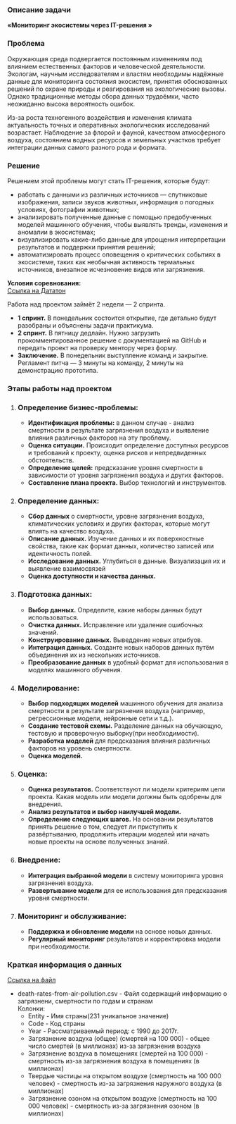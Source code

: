  ### Описание задачи  
**«Мониторинг экосистемы через IT-решения   »** 

### Проблема  
Окружающая среда подвергается постоянным изменениям под влиянием естественных факторов и человеческой деятельности. Экологам, научным исследователям и властям необходимы надёжные данные для мониторинга состояния экосистем, принятия обоснованных решений по охране природы и реагирования на экологические вызовы. Однако традиционные методы сбора данных трудоёмки, часто неожиданно высока вероятность ошибок.

Из-за роста техногенного воздействия и изменения климата актуальность точных и оперативных экологических исследований возрастает. Наблюдение за флорой и фауной, качеством атмосферного воздуха, состоянием водных ресурсов и земельных участков требует интеграции данных самого разного рода и формата. 

### Решение
Решением этой проблемы могут стать IT-решения, которые будут:

- работать с данными из различных источников — спутниковые изображения, записи звуков животных, информация о погодных условиях, фотографии животных;
- анализировать полученные данные с помощью предобученных моделей машинного обучения, чтобы выявлять тренды, изменения и аномалии в экосистемах;
- визуализировать какие-либо данные для упрощения интерпретации результатов и поддержки принятия решений;
- автоматизировать процесс оповещения о критических событиях в экосистеме, таких как необычная активность термальных источников, внезапное исчезновение видов или загрязнения.

**Условия соревнования:**  
[Ссылка на Дататон](https://apps.skillfactory.ru/learning/course/course-v1:SkillFactory+MFTIDSLIGHT+2022_DEC/block-v1:SkillFactory+MFTIDSLIGHT+2022_DEC+type@sequential+block@13949a5c924a4f6caa67dce944bf7620/block-v1:SkillFactory+MFTIDSLIGHT+2022_DEC+type@vertical+block@eaa448ad8c7a44d8a164d108adee42e9)  

Работа над проектом займёт 2 недели — 2 спринта.

- **1 спринт.** В понедельник состоится открытие, где детально будут разобраны и объяснены задачи практикума.
- **2 спринт.** В пятницу дедлайн. Нужно загрузить прокомментированное решение с документацией на GitHub и передать проект на проверку ментору через форму.
- **Заключение.** В понедельник выступление команд и закрытие. Регламент питча — 3 минуты на команду, 2 минуты на демонстрацию прототипа.

### Этапы работы над проектом  
1. ### **Определение бизнес-проблемы:**
   - **Идентификация проблемы:** в данном случае - анализ смертности в результате загрязнения воздуха и выявление влияния различных факторов на эту проблему.
   - **Оценка ситуации.** Происходит определение доступных ресурсов и требований к проекту, оценка рисков и непредвиденных обстоятельств.
   - **Определение целей:** предсказание уровня смертности в зависимости от уровня загрязнения воздуха и других факторов.
   - **Составление плана проекта.** Выбор технологий и инструментов.

2. ### **Определение данных:**
   - **Сбор данных** о смертности, уровне загрязнения воздуха, климатических условиях и других факторах, которые могут влиять на качество воздуха.
   - **Описание данных.** Изучение данных и их поверхностные свойства, такие как формат данных, количество записей или идентичность полей.
   - **Исследование данных.** Углубиться в данные. Визуализация их и выявление взаимосвязей
   - **Оценка доступности и качества данных.**

3. ### **Подготовка данных:**

   - **Выбор данных.** Определите, какие наборы данных будут использоваться.
   - **Очистка данных.** Исправление или удаление ошибочных значений.
   - **Конструирование данных.** Выведдение новых атрибуов.
   - **Интеграция данных.** Созданте новых наборов данных путём объединения их из нескольких источников.
   - **Преобразование данных** в удобный формат для использования в моделях машинного обучения.

4. ### **Моделирование:**
   - **Выбор подходящих моделей** машинного обучения для анализа смертности в результате загрязнения воздуха (например, регрессионные модели, нейронные сети и т.д.).
   - **Создание тестовой схемы.** Разделение данных на обучающую, тестовую и проверочную выборку(при необходимости).
   - **Разработка моделей** для предсказания влияния различных факторов на уровень смертности.
   - **Оценка моделей.**

5. ### **Оценка:**
   - **Оценка результатов.** Соответствуют ли модели критериям цели проекта. Какая модель или модели должны быть одобрены для внедрения.
   - **Анализ результатов и выбор наилучшей модели.**
   - **Определение следующих шагов.** На основании результатов принять решение о том, следует ли приступить к развёртыванию, продолжить итерации моделей или начать новые проекты на основе полученных знаний.

6. ### **Внедрение:**
   - **Интеграция выбранной модели** в систему мониторинга уровня загрязнения воздуха.
   - **Развертывание модели** для ее использования для предсказания уровня смертности.

7. ### **Мониторинг и обслуживание:**
   - **Поддержка и обновление модели** на основе новых данных.
   - **Регулярный мониторинг** результатов и корректировка модели при необходимости.

### Краткая информация о данных
[Ссылка на файл](https://www.kaggle.com/datasets/akshat0giri/death-due-to-air-pollution-19902017/download?datasetVersionNumber=1)
- death-rates-from-air-pollution.csv - Файл содержащий информацию о загрязнени, смертности по годам и странам   
   Колонки:
   - Entity - Имя страны(231 уникальное значение)
   - Code - Код страны
   - Year - Рассматриваемый период: с 1990 до 2017г.
   - Загрязнение воздуха (общее) (смертей на 100 000) - общее число смертей (в миллионах) из-за загрязнения воздуха
   - Загрязнение воздуха в помещениях (смертей на 100 000) - смертность из-за загрязнения воздуха в помещениях (в миллионах)
   - Твердые частицы на открытом воздухе (смертность на 100 000 человек) - смертность из-за загрязнения наружного воздуха (в миллионах)
   - Загрязнение озоном на открытом воздухе (смертность на 100 000 человек) - смертность из-за загрязнения озоном (в миллионах)